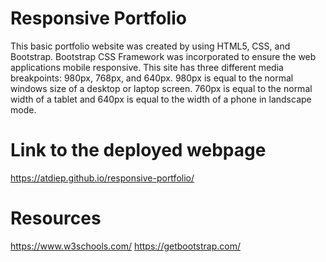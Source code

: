 # Responsive Portfolio

This basic portfolio website was created by using HTML5, CSS, and Bootstrap. Bootstrap CSS Framework was incorporated to ensure the web applications mobile responsive. This site has three different media breakpoints: 980px, 768px, and 640px. 980px is equal to the normal windows size of a desktop or laptop screen. 760px is equal to the normal width of a tablet and 640px is equal to the width of a phone in landscape mode.

# Link to the deployed webpage

https://atdiep.github.io/responsive-portfolio/

# Resources

https://www.w3schools.com/
https://getbootstrap.com/
